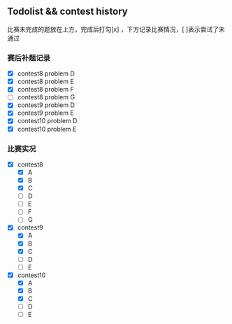 ## Todolist && contest history
比赛未完成的题放在上方，完成后打勾[x] ，下方记录比赛情况，[ ]表示尝试了未通过
### 赛后补题记录 
- [x] contest8 problem D
- [x] contest8 problem E
- [x] contest8 problem F
- [ ] contest8 problem G
- [x] contest9 problem D
- [x] contest9 problem E
- [x] contest10 problem D
- [x] contest10 problem E
### 比赛实况
- [x] contest8 
    - [x]  A
    - [x]  B
    - [x]  C
    - [ ]  D
    - [ ]  E
    - [ ]  F
    - [ ]  G
- [x] contest9
    - [x] A 
    - [x] B
    - [x] C
    - [ ] D
    - [ ] E
- [x] contest10
    - [x] A 
    - [x] B
    - [x] C
    - [ ] D
    - [ ] E
